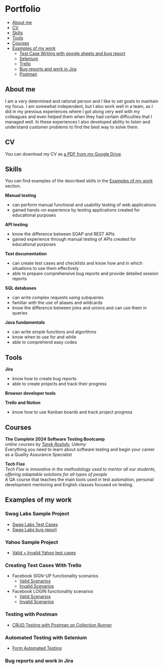 # Portfolio
- [About me](#about-me)
- [CV](#cv)
- [Skills](#skills)
- [Tools](#tools)
- [Courses](#courses)
- [Examples of my work](#examples-of-my-work)
  * [Test Case Writing with google sheets and bug report](#test-case-writing-google-sheets)
  * [Selenium](#automated-testing-with-selenium)
  * [Trello](#creating-test-cases-with-trello)
  * [Bug reports and work in Jira](#bug-reports-and-work-in-jira)
  * [Postman](#testing-with-postman)
    
    
 
    
  

 


## About me

I am a very determined and rational person and I like to set goals to maintain my focus.
I am somewhat independent, but I also work well in a team, as I did in my previous experiences where I got along very well with
my colleagues and even helped them when they had certain difficulties that I managed well.
In these experiences I also developed ability to listen and understand customer problems to find the best way to solve them.



## CV
You can download my CV as [a PDF from my Google Drive](https://drive.google.com/file/d/1YxPD0Ucy2Va4mISown3--MfvJ1ui_1eQ/view?usp=drive_link).

## Skills

You can find examples of the described skills in the [Examples of my work](#examples-of-my-work) section.

__Manual testing__
  * can perform manual functional and usability testing of web applications
  * gained hands-on experience by testing applications created for educational purposes


__API testing__
  * know the difference between SOAP and REST APIs
  * gained experience through manual testing of APIs created for educational purposes


__Test documentation__
  * can create test cases and checklists and know how and in which situations to use them effectively
  * able to prepare comprehensive bug reports and provide detailed session reports

__SQL databases__
  * can write complex requests using subqueries
  * familiar with the use of aliases and wildcards
  * know the difference between joins and unions and can use them in queries

__Java fundamentals__
  * can write simple functions and algorithms
  * know when to use for and while
  * able to comprehend easy codes

## Tools


__Jira__
  * know how to create bug reports
  * able to create projects and track their progress


__Browser developer tools__


__Trello and Notion__
  * know how to use Kanban boards and track project progress


## Courses

__The Complete 2024 Software Testing Bootcamp__  
*online courses by [Tarek Roshdy](https://www.udemy.com/course/testerbootcamp/), Udemy*  
Everything you need to learn about software testing and begin your career as a Quality Assurance Specialist 


__Tech Fixe__  
*Tech Fixe is innovative in the methodology used to mentor all our students, offering adaptable solutions for all types of people*  
A QA course that teaches the main tools used in test automation, personal development mentoring and English classes focused on testing.



## Examples of my work


### Swag Labs Sample Project
  * [Swag Labs Test Cases](https://docs.google.com/spreadsheets/d/1FcfAOTmtIKcWjXi3a0ZyuMbH-8gRJKDZxQmWtCJ7b4Q/edit?usp=drive_link)
  * [Swag Labs bug report](https://docs.google.com/document/d/1n-_XmHPcGVo2OcuyIde6QquBfkcb-H1-/edit?usp=drive_link&ouid=112194572734199861785&rtpof=true&sd=true)


### Yahoo Sample Project
  * [Valid + Invalid Yahoo test cases](https://docs.google.com/spreadsheets/d/1I1JMEWjiCuDmGtScm8cGJ2lifHD5GrLm/edit?usp=drive_link&ouid=112194572734199861785&rtpof=true&sd=true)
    

### Creating Test Cases With Trello
  * Facebook SIGN-UP functionality scenarios
    - [Valid Scenarios](https://drive.google.com/file/d/1GjFSdPbxUkCkg8t68OrRZHgdjjXmv9xp/view?usp=drive_link)
    - [Invalid Scenarios](https://drive.google.com/file/d/103f04WMXOzivLQ4k0mi0wlKnP8hONEZ9/view?usp=drive_link)
  * Facebook LOGIN functionality scenarios
    - [Valid Scenarios](https://drive.google.com/file/d/15ACQu35fXVbtoHhfmR7uFX5-p4P5m1SH/view?usp=drive_link)
    - [Invalid Scenarios](https://drive.google.com/file/d/1AvTEwdgy_gR2aqRUDC4PI3q-XVVQUvcL/view?usp=drive_link)    
      

### Testing with Postman
  * [CRUD Testing with Postman on Collection Runner](https://github.com/EduardoQA/postman-api-testing)

### Automated Testing with Selenium
  * [Form Automated Testing](https://github.com/EduardoQA/selenium-automated-test)



### Bug reports and work in Jira



